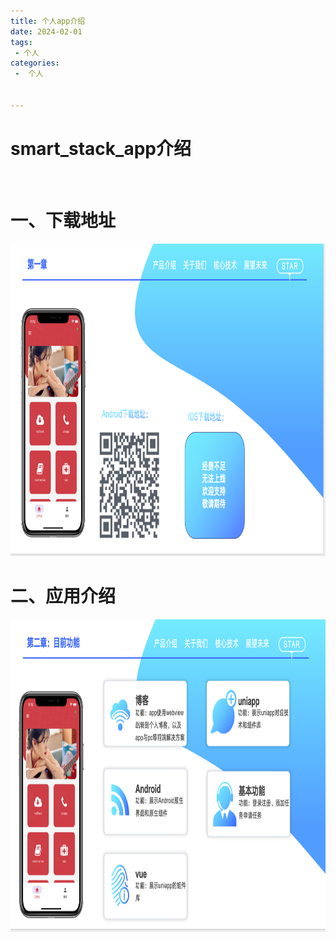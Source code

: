 ```yaml
---
title: 个人app介绍
date: 2024-02-01
tags:
 - 个人
categories:
 -  个人


---
```


# smart_stack_app介绍

<br />

# 一、下载地址

<div>
<img src="../../.vuepress/public/images/stackapp/interviewDownload.png" style="height:500px;" />
</div>

# 二、应用介绍



<div>
<img src="../../.vuepress/public/images/stackapp/interviewApp.png" style="height:500px;" />
</div>






